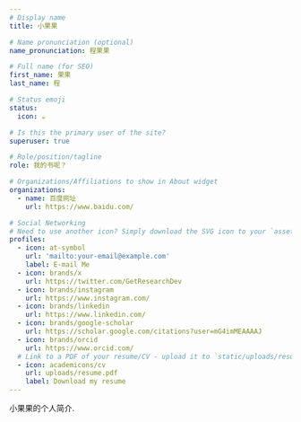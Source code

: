 ```yaml
---
# Display name
title: 小果果

# Name pronunciation (optional)
name_pronunciation: 程果果

# Full name (for SEO)
first_name: 果果
last_name: 程

# Status emoji
status:
  icon: ☕️

# Is this the primary user of the site?
superuser: true

# Role/position/tagline
role: 我的书呢？

# Organizations/Affiliations to show in About widget
organizations:
  - name: 百度网址
    url: https://www.baidu.com/

# Social Networking
# Need to use another icon? Simply download the SVG icon to your `assets/media/icons/` folder.
profiles:
  - icon: at-symbol
    url: 'mailto:your-email@example.com'
    label: E-mail Me
  - icon: brands/x
    url: https://twitter.com/GetResearchDev
  - icon: brands/instagram
    url: https://www.instagram.com/
  - icon: brands/linkedin
    url: https://www.linkedin.com/
  - icon: brands/google-scholar
    url: https://scholar.google.com/citations?user=mG4imMEAAAAJ
  - icon: brands/orcid
    url: https://www.orcid.com/
  # Link to a PDF of your resume/CV - upload it to `static/uploads/resume.pdf`
  - icon: academicons/cv
    url: uploads/resume.pdf
    label: Download my resume
---
```


小果果的个人简介.
